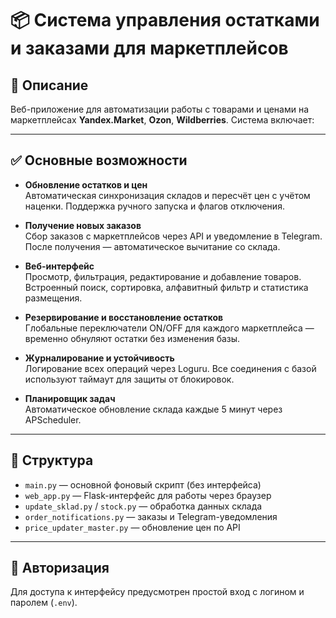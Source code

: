 # 📦 Система управления остатками и заказами для маркетплейсов

## 🔧 Описание

Веб-приложение для автоматизации работы с товарами и ценами на маркетплейсах **Yandex.Market**, **Ozon**, **Wildberries**. Система включает:

---

## ✅ Основные возможности

- **Обновление остатков и цен**  
  Автоматическая синхронизация складов и пересчёт цен с учётом наценки. Поддержка ручного запуска и флагов отключения.

- **Получение новых заказов**  
  Сбор заказов с маркетплейсов через API и уведомление в Telegram. После получения — автоматическое вычитание со склада.

- **Веб-интерфейс**  
  Просмотр, фильтрация, редактирование и добавление товаров. Встроенный поиск, сортировка, алфавитный фильтр и статистика размещения.

- **Резервирование и восстановление остатков**  
  Глобальные переключатели ON/OFF для каждого маркетплейса — временно обнуляют остатки без изменения базы.

- **Журналирование и устойчивость**  
  Логирование всех операций через Loguru. Все соединения с базой используют таймаут для защиты от блокировок.

- **Планировщик задач**  
  Автоматическое обновление склада каждые 5 минут через APScheduler.

---

## 📂 Структура

- `main.py` — основной фоновый скрипт (без интерфейса)  
- `web_app.py` — Flask-интерфейс для работы через браузер  
- `update_sklad.py` / `stock.py` — обработка данных склада  
- `order_notifications.py` — заказы и Telegram-уведомления  
- `price_updater_master.py` — обновление цен по API  

---

## 🔐 Авторизация

Для доступа к интерфейсу предусмотрен простой вход с логином и паролем (`.env`).
